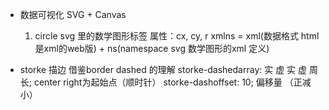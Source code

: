- 数据可视化
  SVG + Canvas
  1. circle svg 里的数学图形标签
    属性：cx, cy, r
    xmlns = xml(数据格式 html是xml的web版<html></html>) + ns(namespace svg 数学图形的xml 定义)

- storke 描边
  借鉴border dashed 的理解
  storke-dashedarray: 实 虚 实 虚  周长; center right为起始点（顺时针）
  storke-dashoffset: 10; 偏移量 （正减小）